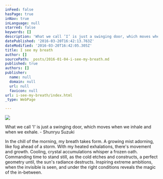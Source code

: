 ```yaml
---
inFeed: false
hasPage: true
inNav: true
inLanguage: null
starred: false
keywords: []
description: 'What we call ’I’ is just a swinging door, which moves when we inhale and when we exhale. - Shunryu Suzuki '
datePublished: '2016-03-20T16:42:13.763Z'
dateModified: '2016-03-20T16:42:05.305Z'
title: I see my breath
author: []
sourcePath: _posts/2016-01-04-i-see-my-breath.md
published: true
authors: []
publisher:
  name: null
  domain: null
  url: null
  favicon: null
url: i-see-my-breath/index.html
_type: WebPage

---
```

![](https://the-grid-user-content.s3-us-west-2.amazonaws.com/1d34ec9c-5411-46f5-ab4e-3e23ddebe5b4.jpg)

What we call 'I' is just a swinging door, which moves when we inhale and when we exhale. - Shunryu Suzuki 

In the chill of the morning,
my breath takes form. A growing mist adorning, 
like fog ahead of a storm.  With my heated exhalations,
there's movement and growth.
Cooling, crystal accumulations
whisper a frozen oath.
Commanding time to stand still,
as the cold etches and constructs, 
a perfect geometry until,
the sun's radiance destructs.
Inspiring extreme ambitions,
when the invisible is seen,
and under the right conditions 
reveals the magic of the in-between.